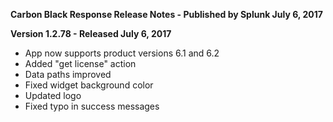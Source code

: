 **Carbon Black Response Release Notes - Published by Splunk July 6, 2017**


**Version 1.2.78 - Released July 6, 2017**

* App now supports product versions 6.1 and 6.2
* Added "get license" action
* Data paths improved
* Fixed widget background color
* Updated logo
* Fixed typo in success messages
